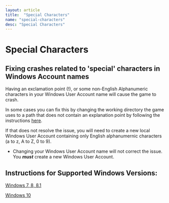 ```yaml
---
layout: article
title:  "Special Characters"
name: "special-characters"
desc: "Special Characters"
---
```


# Special Characters
## Fixing crashes related to 'special' characters in Windows Account names

Having an exclamation point (!), or some non-English Alphanumeric characters in your Windows User Account name will cause the game to crash.

In some cases you can fix this by changing the working directory the game uses to a path that does not contain an explanation point by following the instructions [here](/help/guides/changing-work-directory/).

If that does not resolve the issue, you will need to create a new local Windows User Account containing only English alphanumernic characters (a to z, A to Z, 0 to 9).

* Changing your Windows User Account name will not correct the issue. You ***must*** create a new Windows User Account.

## Instructions for Supported Windows Versions:
[Windows 7, 8, 8.1](https://support.microsoft.com/en-us/help/13951/windows-create-user-account#create-user-account=windows)

[Windows 10](https://support.microsoft.com/en-us/help/4026923/windows-10-create-a-local-user-or-administrator-account)

